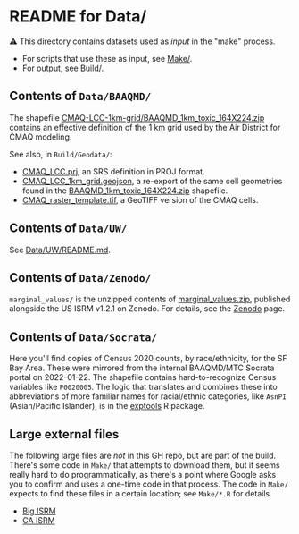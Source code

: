 # README for Data/

:warning: This directory contains datasets used as _input_ in the "make" process. 

- For scripts that use these as input, see [Make/].
- For output, see [Build/].

## Contents of `Data/BAAQMD/`

The shapefile [CMAQ-LCC-1km-grid/BAAQMD_1km_toxic_164X224.zip][BAAQMD_1km_toxic_164X224.zip] contains an effective definition of the 1 km grid used by the Air District for CMAQ modeling.

See also, in `Build/Geodata/`:

- [CMAQ_LCC.prj], an SRS definition in PROJ format.
- [CMAQ_LCC_1km_grid.geojson], a re-export of the same cell geometries found in the [BAAQMD_1km_toxic_164X224.zip] shapefile.
- [CMAQ_raster_template.tif], a GeoTIFF version of the CMAQ cells.

## Contents of `Data/UW/`

See [Data/UW/README.md](../blob/master/Data/UW/README.md).

## Contents of `Data/Zenodo/`

`marginal_values/` is the unzipped contents of [marginal_values.zip][Zenodo], published alongside the US ISRM v1.2.1 on Zenodo. For details, see the [Zenodo] page.

## Contents of `Data/Socrata/`

Here you'll find copies of Census 2020 counts, by race/ethnicity, for the SF Bay Area.
These were mirrored from the internal BAAQMD/MTC Socrata portal on 2022-01-22.
The shapefile contains hard-to-recognize Census variables like `P0020005`.
The logic that translates and combines these into abbreviations of more familiar names for racial/ethnic categories, like `AsnPI` (Asian/Pacific Islander), is in the [exptools] R package.

## Large external files

The following large files are _not_ in this GH repo, but are part of the build. 
There's some code in `Make/` that attempts to download them, but it seems really hard to do programmatically, as there's a point where Google asks you to confirm and uses a one-time code in that process. 
The code in `Make/` expects to find these files in a certain location; see `Make/*.R` for details.

- [Big ISRM][Zenodo]
- [CA ISRM][ca_isrm1]

[BAAQMD_1km_toxic_164X224.zip]: ./BAAQMD/CMAQ-LCC-1km-grid/BAAQMD_1km_toxic_164X224.zip
[CMAQ_LCC.prj]: ../Build/Geodata/CMAQ_LCC.prj
[CMAQ_raster_template.tif]: ../Build/Geodata/CMAQ_raster_template.tif
[CMAQ_LCC_1km_grid.geojson]: ../Build/Geodata/CMAQ_LCC_1km_grid.geojson
[Build/]: ../Build/
[Make/]: ../Make/
[References/Handoff/]: https://github.com/BAAQMD/ISRM-SFAB/blob/master/References/Handoff
[Zenodo]: https://zenodo.org/record/2589760#.YgREvS2ZPEa
[ca_isrm1]: https://drive.google.com/drive/folders/1WmLRz7iWo2MjtSikgHEig7M0NvK2sOns?usp=sharing
[ca_isrm2]: https://drive.google.com/drive/folders/1jO5saBcQW1-qmiv-pjsICNiulud9SCU5
[Bay Area ISRM/]: https://www.dropbox.com/sh/0bwdu3vnfsmrrzg/AAA87bGHmcv5Fr3GOTWXczZva?dl=0
[exptools]: https://github.com/BAAQMD/exptools
